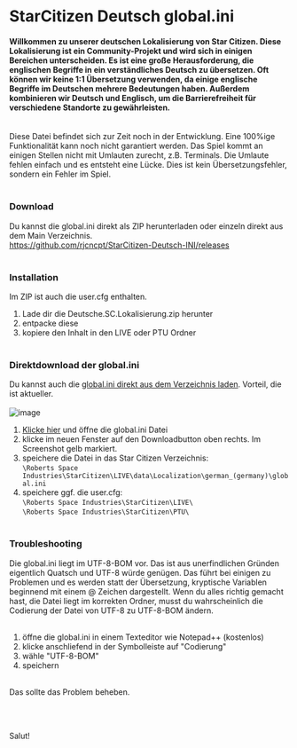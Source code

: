 # StarCitizen Deutsch global.ini
#### Willkommen zu unserer deutschen Lokalisierung von Star Citizen. Diese Lokalisierung ist ein Community-Projekt und wird sich in einigen Bereichen unterscheiden. Es ist eine große Herausforderung, die englischen Begriffe in ein verständliches Deutsch zu übersetzen. Oft können wir keine 1:1 Übersetzung verwenden, da einige englische Begriffe im Deutschen mehrere Bedeutungen haben. Außerdem kombinieren wir Deutsch und Englisch, um die Barrierefreiheit für verschiedene Standorte zu gewährleisten.
<br/>
Diese Datei befindet sich zur Zeit noch in der Entwicklung. Eine 100%ige Funktionalität kann noch nicht garantiert werden. Das Spiel kommt an einigen Stellen nicht mit Umlauten zurecht, z.B. Terminals. Die Umlaute fehlen einfach und es entsteht eine Lücke. Dies ist kein Übersetzungsfehler, sondern ein Fehler im Spiel.
<br/><br/>

### Download
Du kannst die global.ini direkt als ZIP herunterladen oder einzeln direkt aus dem Main Verzeichnis.<br/>
https://github.com/rjcncpt/StarCitizen-Deutsch-INI/releases
<br/><br/>

### Installation
Im ZIP ist auch die user.cfg enthalten.

1. Lade dir die Deutsche.SC.Lokalisierung.zip herunter
2. entpacke diese
3. kopiere den Inhalt in den LIVE oder PTU Ordner
<br/><br/>

### Direktdownload der global.ini
Du kannst auch die [global.ini direkt aus dem Verzeichnis laden](https://github.com/rjcncpt/StarCitizen-Deutsch-INI/blob/main/global.ini). Vorteil, die ist aktueller.<br/><br/>
![image](https://i.imgur.com/jTabj3V.png)
1. [Klicke hier](https://github.com/rjcncpt/StarCitizen-Deutsch-INI/blob/main/global.ini) und öffne die global.ini Datei
2. klicke im neuen Fenster auf den Downloadbutton oben rechts. Im Screenshot gelb markiert.
3. speichere die Datei in das Star Citizen Verzeichnis:<br/>
`\Roberts Space Industries\StarCitizen\LIVE\data\Localization\german_(germany)\global.ini`
4. speichere ggf. die user.cfg:<br/>
`\Roberts Space Industries\StarCitizen\LIVE\`<br/>
`\Roberts Space Industries\StarCitizen\PTU\`
<br/><br/>

### Troubleshooting
Die global.ini liegt im UTF-8-BOM vor. Das ist aus unerfindlichen Gründen eigentlich Quatsch und UTF-8 würde genügen. Das führt bei einigen zu Problemen und es werden statt der Übersetzung, kryptische Variablen beginnend mit einem @ Zeichen dargestellt. Wenn du alles richtig gemacht hast, die Datei liegt im korrekten Ordner, musst du wahrscheinlich die Codierung der Datei von UTF-8 zu UTF-8-BOM ändern.
<br/><br/>
1. öffne die global.ini in einem Texteditor wie Notepad++ (kostenlos)
2. klicke anschliefend in der Symbolleiste auf "Codierung"
3. wähle "UTF-8-BOM"
4. speichern
<br/><br/>

Das sollte das Problem beheben.

<br/><br/>

Salut!

